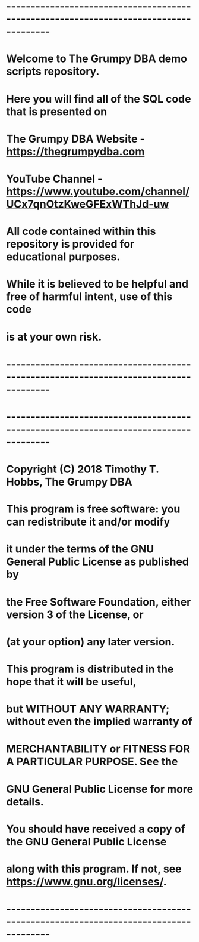 # -------------------------------------------------------------------------------------
#	Welcome to The Grumpy DBA demo scripts repository.
#
#	Here you will find all of the SQL code that is presented on 
#		The Grumpy DBA Website - https://thegrumpydba.com
#		YouTube Channel - https://www.youtube.com/channel/UCx7qnOtzKweGFExWThJd-uw
#
#	All code contained within this repository is provided for educational purposes.  
#	While it is believed to be helpful and free of harmful intent, use of this code 
#	is at your own risk.  
# -------------------------------------------------------------------------------------

# -------------------------------------------------------------------------------------
#	Copyright (C) 2018  Timothy T. Hobbs, The Grumpy DBA

#	This program is free software: you can redistribute it and/or modify
#	it under the terms of the GNU General Public License as published by
#	the Free Software Foundation, either version 3 of the License, or
#	(at your option) any later version.

#	This program is distributed in the hope that it will be useful,
#	but WITHOUT ANY WARRANTY; without even the implied warranty of
#	MERCHANTABILITY or FITNESS FOR A PARTICULAR PURPOSE.  See the
#	GNU General Public License for more details.

#	You should have received a copy of the GNU General Public License
#	along with this program.  If not, see <https://www.gnu.org/licenses/>.
# -------------------------------------------------------------------------------------
